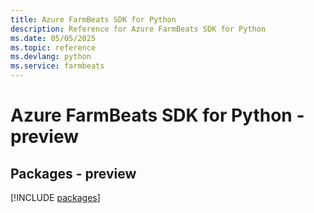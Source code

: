```yaml
---
title: Azure FarmBeats SDK for Python
description: Reference for Azure FarmBeats SDK for Python
ms.date: 05/05/2025
ms.topic: reference
ms.devlang: python
ms.service: farmbeats
---
```

# Azure FarmBeats SDK for Python - preview
## Packages - preview
[!INCLUDE [packages](farmbeats-index.md)]
